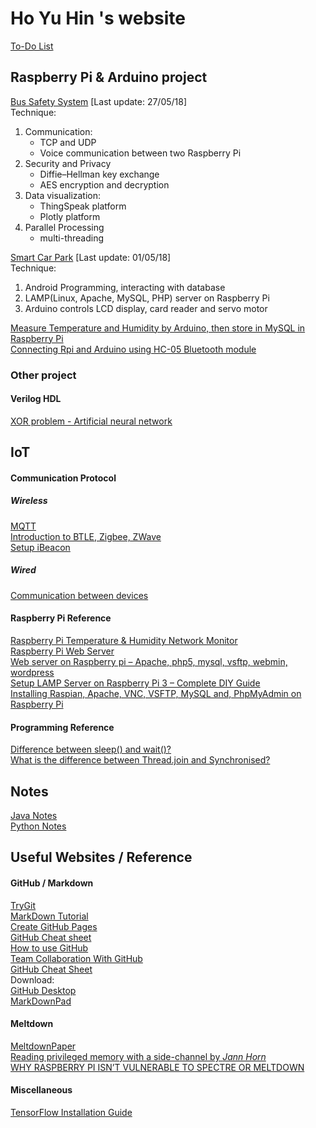 # Ho Yu Hin 's website
 [To-Do List](ToDoList.md)

## Raspberry Pi & Arduino project
[Bus Safety System](AdvProgProject/AdvProg.pdf)  [Last update: 27/05/18]  
Technique:  
1. Communication:  
	- TCP and UDP   
	- Voice communication between two Raspberry Pi  
2. Security and Privacy  
	- Diffie–Hellman key exchange  
	- AES encryption and decryption  
3. Data visualization:  
	- ThingSpeak platform  
	- Plotly platform  
4. Parallel Processing  
	- multi-threading  

[Smart Car Park](CarParkProject/Report.pdf)  [Last update: 01/05/18]  
Technique:  
1. Android Programming, interacting with database  
2. LAMP(Linux, Apache, MySQL, PHP) server on Raspberry Pi  
3. Arduino controls LCD display, card reader and servo motor  

[Measure Temperature and Humidity by Arduino, then store in MySQL in Raspberry Pi](TempHumid.md)  
[Connecting Rpi and Arduino using HC-05 Bluetooth module](HC05_Arduino_Rpi.md)  


### Other project
#### Verilog HDL
[XOR problem - Artificial neural network](VLSI.pdf)

## IoT
#### Communication Protocol
##### Wireless
[MQTT](https://www.hivemq.com/blog/how-to-get-started-with-mqtt)  
[Introduction to BTLE, Zigbee, ZWave](BTLE_Zigbee_ZWave_Intro.pdf)  
[Setup iBeacon](Setup_iBeacon.md)
##### Wired
[Communication between devices](Communication_between_devices.pdf)  

#### Raspberry Pi Reference
[Raspberry Pi Temperature & Humidity Network Monitor](http://www.instructables.com/id/Raspberry-Pi-Temperature-Humidity-Network-Monitor/)  
[Raspberry Pi Web Server](http://www.instructables.com/id/Raspberry-Pi-Web-Server/)  
[Web server on Raspberry pi – Apache, php5, mysql, vsftp, webmin, wordpress](http://www.raspberrypirobot.com/web-server-on-raspberry-pi-apache-php5-mysql-vsftp-webmin/)  
[Setup LAMP Server on Raspberry Pi 3 – Complete DIY Guide](https://pchelp.ricmedia.com/setup-lamp-server-raspberry-pi-3-complete-diy-guide/3/)  
[Installing Raspian, Apache, VNC, VSFTP, MySQL and, PhpMyAdmin on Raspberry Pi](http://www.robopgmr.com/?p=2519)  


#### Programming Reference
[Difference between sleep() and wait()?](https://howtodoinjava.com/core-java/multi-threading/difference-between-sleep-and-wait/)  
[What is the difference between Thread.join and Synchronised?](https://stackoverflow.com/questions/27244677/what-is-the-difference-between-thread-join-and-synchronised)  

## Notes
[Java Notes](Java.md)  
[Python Notes](Python.md)  


## Useful Websites / Reference
#### GitHub / Markdown
[TryGit](https://try.github.io/levels/1/challenges/1)  
[MarkDown Tutorial](https://www.markdowntutorial.com/lesson/1/)  
[Create GitHub Pages](http://www.cnblogs.com/purediy/archive/2013/03/07/2948892.html)  
[GitHub Cheat sheet](https://github.com/tiimgreen/github-cheat-sheet/blob/master/README.zh-tw.md)  
[How to use GitHub](https://github.com/xirong/my-git/blob/master/how-to-use-github.md)  
[Team Collaboration With GitHub](https://code.tutsplus.com/articles/team-collaboration-with-github--net-29876)  
[GitHub Cheat Sheet](GitHubCheatSheet.md)  
Download:  
[GitHub Desktop](https://desktop.github.com/)  
[MarkDownPad](http://markdownpad.com/)

#### Meltdown
[MeltdownPaper](https://arxiv.org/pdf/1801.01207.pdf)  
[Reading privileged memory with a side-channel by _Jann Horn_](https://arxiv.org/pdf/1801.01207.pdf)  
[WHY RASPBERRY PI ISN’T VULNERABLE TO SPECTRE OR MELTDOWN](https://www.raspberrypi.org/blog/why-raspberry-pi-isnt-vulnerable-to-spectre-or-meltdown/)  

#### Miscellaneous
[TensorFlow Installation Guide](TensorFlowWindowInstallation.md)  